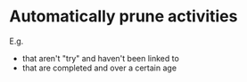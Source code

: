 # Automatically prune activities
E.g. 
* that aren't "try" and haven't been linked to 
* that are completed and over a certain age

<!-- {BearID:A3DA8CD8-C2C2-4C4E-9C23-A52F5FE56F3A-5248-00000676DD0D34F5} -->
